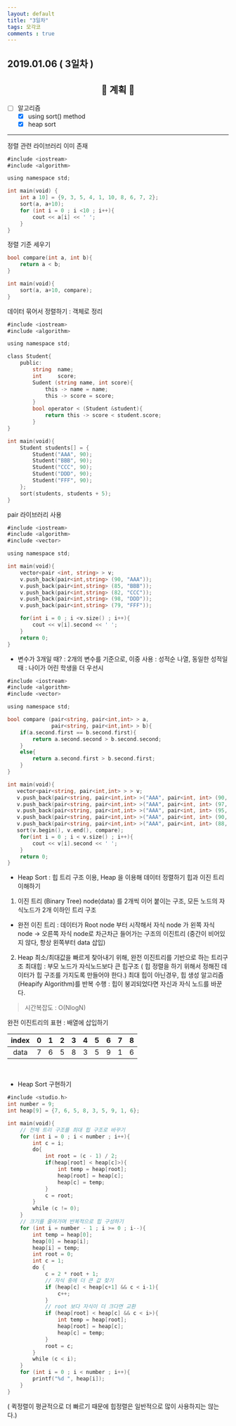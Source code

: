 ```yaml
---
layout: default
title: "3일차"
tags: 모각코
comments : true
---
```


## 2019.01.06 ( 3일차 )

## <center>📝 계획 📝</center>  

- [ ] 알고리즘
    - [x] using sort() method
    - [x] heap sort

***
정렬 관련 라이브러리 이미 존재

```go
#include <iostream>
#include <algorithm>

using namespace std;

int main(void) {
    int a 10] = {9, 3, 5, 4, 1, 10, 8, 6, 7, 2};
    sort(a, a+10);
    for (int i = 0 ; i <10 ; i++){
        cout << a[i] << ' ';
    }
}
```

정렬 기준 세우기

```go
bool compare(int a, int b){
    return a < b;
}

int main(void){
    sort(a, a+10, compare);
}
```

데이터 묶어서 정렬하기 : 객체로 정리
```go
#include <iostream>
#include <algorithm>

using namespace std;

class Student{
    public:
        string  name;
        int     score;
        Sudent (string name, int score){
            this -> name = name;
            this -> score = score;
        }
        bool operator < (Student &student){
            return this -> score < student.score;
        }
}

int main(void){
    Student students[] = {
        Student("AAA", 90);
        Student("BBB", 90);
        Student("CCC", 90);
        Student("DDD", 90);
        Student("FFF", 90);
    };
    sort(students, students + 5);
}

```
pair 라이브러리 사용

```go
#include <iostream>
#include <algorithm>
#include <vector>

using namespace std;

int main(void){
    vector<pair <int, string> > v;
    v.push_back(pair<int,string> (90, "AAA"));
    v.push_back(pair<int,string> (85, "BBB"));
    v.push_back(pair<int,string> (82, "CCC"));
    v.push_back(pair<int,string> (98, "DDD"));
    v.push_back(pair<int,string> (79, "FFF"));

    for(int i = 0 ; i <v.size() ; i++){
        cout << v[i].second << ' ';
    }
    return 0;
}
```

- 변수가 3개일 때? : 2개의 변수를 기준으로, 이중 <pair> 사용
    : 성적순 나열, 동일한 성적일 때 : 나이가 어린 학생을 더 우선시

```go
#include <iostream>
#include <algorithm>
#include <vector>

using namespace std;

bool compare (pair<string, pair<int,int> > a,
              pair<string, pair<int,int> > b){
    if(a.second.first == b.second.first){
        return a.second.second > b.second.second;
    }
    else{
        return a.second.first > b.second.first;
    }
}

int main(void){
   vector<pair<string, pair<int,int> > > v;
   v.push_back(pair<string, pair<int,int> >("AAA", pair<int, int> (90, 19961222)));
   v.push_back(pair<string, pair<int,int> >("AAA", pair<int, int> (97, 19930518)));
   v.push_back(pair<string, pair<int,int> >("AAA", pair<int, int> (95, 19930203)));
   v.push_back(pair<string, pair<int,int> >("AAA", pair<int, int> (90, 19921207)));
   v.push_back(pair<string, pair<int,int> >("AAA", pair<int, int> (88, 19900302)));
   sort(v.begin(), v.end(), compare);
    for(int i = 0 ; i < v.size() ; i++){
        cout << v[i].second << ' ';
    }
    return 0;
}
```

- Heap Sort
: 힙 트리 구조 이용, Heap 을 이용해 데이터 정렬하기
힙과 이진 트리 이해하기

1. 이진 트리 (Binary Tree)
node(data) 를 2개씩 이어 붙이는 구조,
모든 노드의 자식노드가 2개 이하인 트리 구조

- 완전 이진 트리
: 데이터가 Root node 부터 시작해서 자식 node 가 왼쪽 자식 node -> 오른쪽 자식 node로 차근차근 들어가는 구조의 이진트리
(중간이 비어있지 않다, 항상 왼쪽부터 data 삽입)

2. Heap
최소/최대값을 빠르게 찾아내기 위해, 완전 이진트리를 기반으로 하는 트리구조
최대힙 : 부모 노드가 자식노드보다 큰 힙구조
( 힙 정렬을 하기 위해서 정해진 데이터가 힙 구조를 가지도록 만들어야 한다.)
최대 힙이 아닌경우, 힙 생성 알고리즘 (Heapify Algorithm)를 반복 수행 : 힙이 붕괴되었다면 자신과 자식 노드를 바꾼다. 
> 시간복잡도 : O(NlogN)

완전 이진트리의 표현 : 배열에 삽입하기

|  index  |   0   |   1   |   2   |   3   |   4   |   5   |   6   |   7   |   8   |
| :-----: | :---: | :---: | :---: | :---: | :---: | :---: | :---: | :---: | :---: |
|   data  |   7   |   6   |   5   |   8   |   3   |   5   |   9   |   1   |   6   |



<br>

- Heap Sort 구현하기  

```go
#include <studio.h>
int number = 9;
int heap[9] = {7, 6, 5, 8, 3, 5, 9, 1, 6};

int main(void){
    // 전체 트리 구조를 최대 힙 구조로 바꾸기
    for (int i = 0 ; i < number ; i++){
        int c = i;
        do{
            int root = (c - 1) / 2;
            if(heap[root] < heap[c]>){
                int temp = heap[root];
                heap[root] = heap[c];
                heap[c] = temp;
            }
            c = root;
        }
        while (c != 0);
    }
    // 크기를 줄여가며 반복적으로 힙 구성하기
    for (int i = number - 1 ; i >= 0 ; i--){
        int temp = heap[0];
        heap[0] = heap[i];
        heap[i] = temp;
        int root = 0;
        int c = 1;
        do {
            c = 2 * root + 1;
            // 자식 중에 더 큰 값 찾기
            if (heap[c] < heap[c+1] && c < i-1){
                c++;
            }
            // root 보다 자식이 더 크다면 교환
            if (heap[root] < heap[c] && c < i>){
                int temp = heap[root];
                heap[root] = heap[c];
                heap[c] = temp;
            }
            root = c;
        }
        while (c < i);
    }
    for (int i = 0 ; i < number ; i++){
        printf("%d ", heap[i]);
    }
}
```

( 퀵정렬이 평균적으로 더 빠르기 때문에 힙정렬은 일반적으로 많이 사용하지는 않는다.)